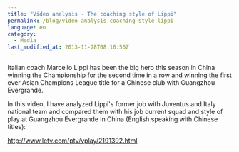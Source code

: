 ```yaml
---
title: "Video analysis - The coaching style of Lippi"
permalink: /blog/video-analysis-coaching-style-lippi
language: en
category:
  - Media
last_modified_at: 2013-11-28T08:16:56Z
---
```


Italian coach Marcello Lippi has been the big hero this season in China winning the Championship for the second time in a row and winning the first ever Asian Champions League title for a Chinese club with Guangzhou Evergrande.

In this video, I have analyzed Lippi's former job with Juventus and Italy national team and compared them with his job current squad and style of play at Guangzhou Evergrande in China (English speaking with Chinese titles):

<http://www.letv.com/ptv/vplay/2191392.html>
